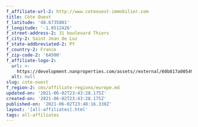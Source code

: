 ```yaml
---
f_affiliate-url-2: http://www.coteouest-immobilier.com
title: Côte Ouest
f_latitude: '48.6735801'
f_longitude: '-1.8512426'
f_street-address-2: 31 boulevard Thiers­
f_city-2: Saint Jean de Luz­
f_state-addbreviated-2: PY­
f_country-2: France
f_zip-code-2: '64500'
f_affiliate-logo-2:
  url: >-
    https://development.nanproperties.com/assets//external/60b817a00549a97b227397d3_6081e567408db15fba604138_60785a4538473ce39acd073d_content_unnamed.jpeg
  alt: null
slug: cote-ouest
f_region-2: cms/affiliate-regions/europe.md
updated-on: '2021-06-02T23:43:28.175Z'
created-on: '2021-06-02T23:43:28.175Z'
published-on: '2021-06-02T23:48:16.338Z'
layout: '[all-affiliates].html'
tags: all-affiliates
---
```



